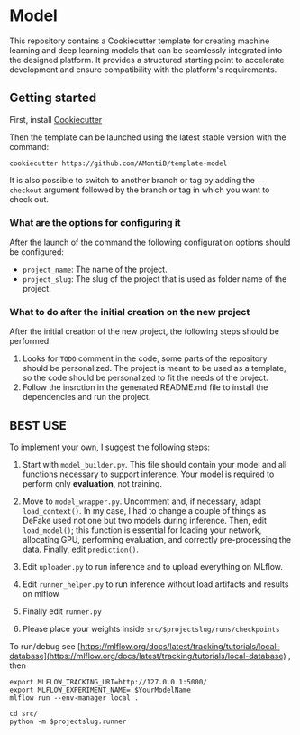 # Model

This repository contains a Cookiecutter template for creating machine learning and deep learning models that can be seamlessly integrated into the designed platform. It provides a structured starting point to accelerate development and ensure compatibility with the platform's requirements.

## Getting started

First, install [Cookiecutter](https://cookiecutter.readthedocs.io/en/stable/installation.html)

Then the template can be launched using the latest stable version with the command:

```shell
cookiecutter https://github.com/AMontiB/template-model
```

It is also possible to switch to another branch or tag by adding the `--checkout` argument followed by the branch or tag in which you want to check out.


### What are the options for configuring it

After the launch of the command the following configuration options should be configured:

* `project_name`: The name of the project.
* `project_slug`: The slug of the project that is used as folder name of the project.


### What to do after the initial creation on the new project

After the initial creation of the new project, the following steps should be performed:

1. Looks for `TODO` comment in the code, some parts of the repository should be personalized. The project is meant to be used as a template, so the code should be personalized to fit the needs of the project.
2. Follow the insrction in the generated README.md file to install the dependencies and run the project.

## BEST USE

To implement your own, I suggest the following steps:

1.  Start with `model_builder.py`. This file should contain your model and all functions necessary to support inference. Your model is required to perform only **evaluation**, not training.

2.  Move to `model_wrapper.py`. Uncomment and, if necessary, adapt `load_context()`. In my case, I had to change a couple of things as DeFake used not one but two models during inference. Then, edit `load_model()`; this function is essential for loading your network, allocating GPU, performing evaluation, and correctly pre-processing the data. Finally, edit `prediction()`.

3. Edit `uploader.py` to run inference and to upload everything on MLflow.

4. Edit `runner_helper.py` to run inference without load artifacts and results on mlflow

5. Finally edit `runner.py`

6. Please place your weights inside `src/$projectslug/runs/checkpoints`

To run/debug see [https://mlflow.org/docs/latest/tracking/tutorials/local-database](https://mlflow.org/docs/latest/tracking/tutorials/local-database) , then

```
export MLFLOW_TRACKING_URI=http://127.0.0.1:5000/
export MLFLOW_EXPERIMENT_NAME= $YourModelName
mlflow run --env-manager local .

cd src/
python -m $projectslug.runner 
```



